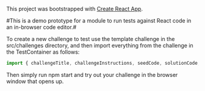 This project was bootstrapped with [Create React App](https://github.com/facebookincubator/create-react-app).

#This is a demo prototype for a module to run tests against React code in an in-browser code editor.#

To create a new challenge to test use the template challenge in the src/challenges directory, and then import everything from the challenge in the TestContainer as follows:

```javascript
import { challengeTitle, challengeInstructions, seedCode, solutionCode, executeTests } from './challenges/Challenge_1'
```

Then simply run npm start and try out your challenge in the browser window that opens up.
